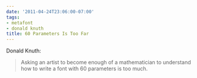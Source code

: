 ```yaml
---
date: '2011-04-24T23:06:00-07:00'
tags:
- metafont
- donald knuth
title: 60 Parameters Is Too Far
---
```


Donald Knuth:

>Asking an artist to become enough of a mathematician to understand how to write a font with 60 parameters is too much.
